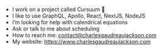 -  I work on a project called Cursuum  📅
-  I like to use GraphQL, Apollo, React, NextJS, NodeJS
-  I’m looking for help with calendrical equations
-  Ask or talk to me about scheduling
-  How to reach me: contact@charlesgaudreaujackson.com
-  My website: https://www.charlesgaudreaujackson.com
